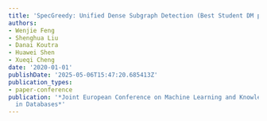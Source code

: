 ```yaml
---
title: 'SpecGreedy: Unified Dense Subgraph Detection (Best Student DM paper)'
authors:
- Wenjie Feng
- Shenghua Liu
- Danai Koutra
- Huawei Shen
- Xueqi Cheng
date: '2020-01-01'
publishDate: '2025-05-06T15:47:20.685413Z'
publication_types:
- paper-conference
publication: '*Joint European Conference on Machine Learning and Knowledge Discovery
  in Databases*'
---
```

